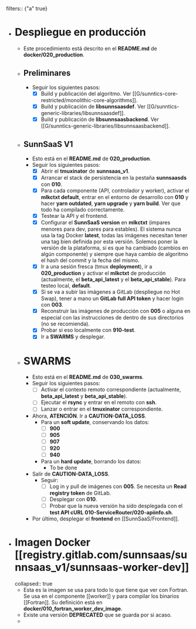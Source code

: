 filters:: {"a" true}

- # Despliegue en producción
  - Este procedimiento está descrito en el **README.md** de **docker/020_production**.
  - ## Preliminares
    - Seguir los siguientes pasos:
      + [X] Build y publicación del algoritmo. Ver [[G/sunntics-core-restricted/monolithic-core-algorithms]].
      + [X] Build y publicación de **libsunnsaasdef**. Ver [[G/sunntics-generic-libraries/libsunnsaasdef]].
      + [X] Build y publicación de **libsunnsaasbackend**. Ver [[G/sunntics-generic-libraries/libsunnsaasbackend]].
  - ## SunnSaaS V1
    - Esto está en el **README.md** de **020_production**.
    - Seguir los siguientes pasos:
      + [X] Abrir el **tmuxinator** de **sunnsaas_v1**.
      + [X] Arrancar el stack de persistencia en la pestaña **sunnsaasds** con **010**.
      + [X] Para cada componente (API, controlador y worker), activar el **mlkctxt default**, entrar en el entorno de desarrollo con **010** y hacer **yarn outdated**, **yarn upgrade** y **yarn build**. Ver que todo ha compilado correctamente.
      + [X] Testear la API y el frontend.
      + [X] Configurar el **SunnSaaS version** en **mlkctxt** (impares menores para dev, pares para estables). El sistema nunca usa la tag Docker **latest**, todas las imágenes necesitan tener una tag bien definida por esta versión. Solemos poner la versión de la plataforma, si es que ha cambiado (cambios en algún componente) y siempre que haya cambio de algoritmo el hash del commit y la fecha del mismo.
      + [X] Ir a una sesión fresca (tmux **deployment**), ir a **020_production** y activar el **mlkctxt** de producción (actualmente, el **beta_api_latest** y el **beta_api_stable**). Para testeo local, **default**.
      + [X] Si se va a subir las imágenes a GitLab (despliegue no Hot Swap), tener a mano un **GitLab full API token** y hacer login con **003**.
      + [X] Reconstruir las imágenes de producción con **005** o alguna en especial con las instrucciones de dentro de sus directorios (no se recomienda).
      + [X] Probar si eso localmente con **910-test**.
      + [X] Ir a **SWARMS** y desplegar.
  - # SWARMS
    - Esto está en el **README.md** de **030_swarms**.
    - Seguir los siguientes pasos:
      + [ ] Activar el contexto remoto correspondiente (actualmente, **beta_api_latest** y **beta_api_stable**).
      + [ ] Ejecutar el **rsync** y entrar en el remoto con **ssh**.
      + [ ] Lanzar o entrar en el **tmuxinator** correspondiente.
    - Ahora, **ATENCIÓN**. Ir a **CAUTION-DATA_LOSS**.
      - Para un **soft update**, conservando los datos:
        + [ ] **900**
        + [ ] **905**
        + [ ] **907**
        + [ ] **920**
        + [ ] **940**
      - Para un **hard update**, borrando los datos:
        - To be done
    - Salir de **CAUTION-DATA_LOSS**.
      - Seguir:
        + [ ] Log in y pull de imágenes con **005**. Se necesita un **Read registry token** de GitLab.
        + [ ] Desplegar con **010**.
        + [ ] Probar que la nueva versión ha sido desplegada con el **test API cURL 010-ServiceRouter/020-apiinfo.sh**.
    - Por último, desplegar el **frontend** en [[SunnSaaS/Frontend]].
- # Imagen Docker [[registry.gitlab.com/sunnsaas/sunnsaas_v1/sunnsaas-worker-dev]]
  collapsed:: true
  - Esta es la imagen se usa para todo lo que tiene que ver con Fortran. Se usa en el componente [[worker]] y para compilar los binarios [[Fortran]]. Su definición está en **docker/010_fortran_worker_dev_image**.
  - Existe una versión **DEPRECATED** que se guarda por si acaso.
  -